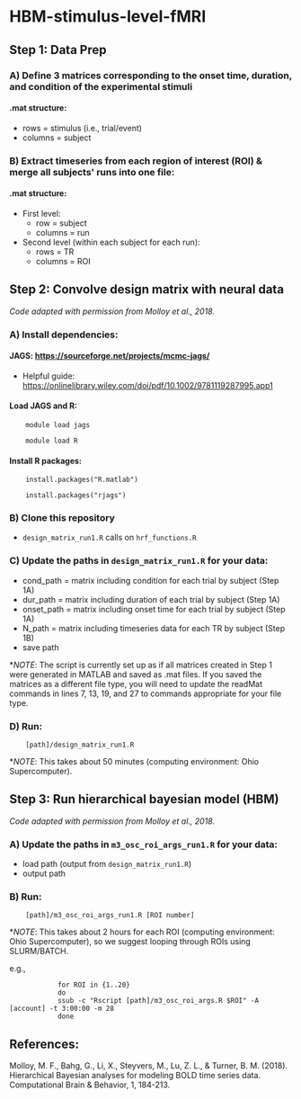 # HBM-stimulus-level-fMRI

## Step 1: Data Prep

### A) Define 3 matrices corresponding to the onset time, duration, and condition of the experimental stimuli

#### .mat structure:
- rows = stimulus (i.e., trial/event)
- columns = subject

### B) Extract timeseries from each region of interest (ROI) & merge all subjects' runs into one file: 

#### .mat structure:
- First level:
  - row = subject
  - columns = run
- Second level (within each subject for each run):
  - rows = TR
  - columns = ROI

## Step 2: Convolve design matrix with neural data

*Code adapted with permission from Molloy et al., 2018.*

### A) Install dependencies:

#### JAGS: https://sourceforge.net/projects/mcmc-jags/

- Helpful guide: https://onlinelibrary.wiley.com/doi/pdf/10.1002/9781119287995.app1 

#### Load JAGS and R:

        module load jags

        module load R	

#### Install R packages: 

        install.packages("R.matlab")

        install.packages("rjags")

### B) Clone this repository
-  `design_matrix_run1.R` calls on `hrf_functions.R`

### C) Update the paths in `design_matrix_run1.R` for your data:

- cond_path = matrix including condition for each trial by subject (Step 1A)
- dur_path = matrix including duration of each trial by subject (Step 1A)
- onset_path = matrix including onset time for each trial by subject (Step 1A)
- N_path = matrix including timeseries data for each TR by subject (Step 1B) 
- save path

**NOTE*: The script is currently set up as if all matrices created in Step 1 were generated in MATLAB and saved as .mat files. If you saved the matrices as a different file type, you will need to update the readMat commands in lines 7, 13, 19, and 27 to commands appropriate for your file type.

### D) Run:

        [path]/design_matrix_run1.R

**NOTE*: This takes about 50 minutes (computing environment: Ohio Supercomputer).


## Step 3: Run hierarchical bayesian model (HBM)

*Code adapted with permission from Molloy et al., 2018.*

### A) Update the paths in `m3_osc_roi_args_run1.R` for your data:
- load path (output from `design_matrix_run1.R`)
- output path

### B) Run:
        
        [path]/m3_osc_roi_args_run1.R [ROI number]

**NOTE*: This takes about 2 hours for each ROI (computing environment: Ohio Supercomputer), so we suggest looping through ROIs using SLURM/BATCH.

e.g.,

                for ROI in {1..20}
                do
                ssub -c "Rscript [path]/m3_osc_roi_args.R $ROI" -A [account] -t 3:00:00 -m 28
                done

## References:

Molloy, M. F., Bahg, G., Li, X., Steyvers, M., Lu, Z. L., & Turner, B. M. (2018). Hierarchical Bayesian analyses for modeling BOLD time series data. Computational Brain & Behavior, 1, 184-213.
